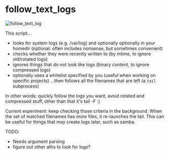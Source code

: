 follow_text_logs
================

![follow_text_log](http://i152.photobucket.com/albums/s171/scarfboy/linkto_serious/follow_text_logs.png)

This script...
- looks for system logs (e.g. /var/log)
  and optionally optionally in your homedir  (optional: often includes nonsense, but sometimes convenient)
- checks whether they were recently written to  (by mtime, to ignore old/rotated logs)
- ignores things that do not look like logs (binary content, to ignore compressed logs)
- optionally uses a whitelist specified by you (useful when working on specific projects)
...then follows all the filenames that are left (a `tail` subprocess)

In other words: quickly follow the logs you want, avoid rotated and compressed stuff, other than that it's tail -F :)



Current experiment: keep checking those criteria in the background.
When the set of matched filenames has *more* files, it re-launches the tail.
This can be useful for things that may create logs later, such as samba.


TODO:
- Needs argument parsing
- figure out other aths to look for logs?